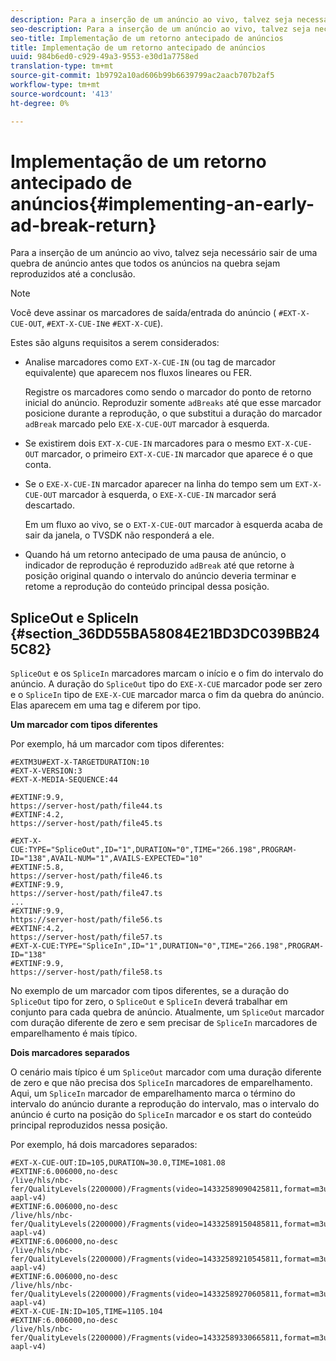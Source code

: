 ```yaml
---
description: Para a inserção de um anúncio ao vivo, talvez seja necessário sair de uma quebra de anúncio antes que todos os anúncios na quebra sejam reproduzidos até a conclusão.
seo-description: Para a inserção de um anúncio ao vivo, talvez seja necessário sair de uma quebra de anúncio antes que todos os anúncios na quebra sejam reproduzidos até a conclusão.
seo-title: Implementação de um retorno antecipado de anúncios
title: Implementação de um retorno antecipado de anúncios
uuid: 984b6ed0-c929-49a3-9553-e30d1a7758ed
translation-type: tm+mt
source-git-commit: 1b9792a10ad606b99b6639799ac2aacb707b2af5
workflow-type: tm+mt
source-wordcount: '413'
ht-degree: 0%

---
```



# Implementação de um retorno antecipado de anúncios{#implementing-an-early-ad-break-return}

Para a inserção de um anúncio ao vivo, talvez seja necessário sair de uma quebra de anúncio antes que todos os anúncios na quebra sejam reproduzidos até a conclusão.

>[!NOTE]
>
>Você deve assinar os marcadores de saída/entrada do anúncio ( `#EXT-X-CUE-OUT`, `#EXT-X-CUE-IN`e `#EXT-X-CUE`).

Estes são alguns requisitos a serem considerados:

* Analise marcadores como `EXT-X-CUE-IN` (ou tag de marcador equivalente) que aparecem nos fluxos lineares ou FER.

   Registre os marcadores como sendo o marcador do ponto de retorno inicial do anúncio. Reproduzir somente `adBreaks` até que esse marcador posicione durante a reprodução, o que substitui a duração do marcador `adBreak` marcado pelo `EXE-X-CUE-OUT` marcador à esquerda.

* Se existirem dois `EXT-X-CUE-IN` marcadores para o mesmo `EXT-X-CUE-OUT` marcador, o primeiro `EXT-X-CUE-IN` marcador que aparece é o que conta.

* Se o `EXE-X-CUE-IN` marcador aparecer na linha do tempo sem um `EXT-X-CUE-OUT` marcador à esquerda, o `EXE-X-CUE-IN` marcador será descartado.

   Em um fluxo ao vivo, se o `EXT-X-CUE-OUT` marcador à esquerda acaba de sair da janela, o TVSDK não responderá a ele.

* Quando há um retorno antecipado de uma pausa de anúncio, o indicador de reprodução é reproduzido `adBreak` até que retorne à posição original quando o intervalo do anúncio deveria terminar e retome a reprodução do conteúdo principal dessa posição.

## SpliceOut e SpliceIn {#section_36DD55BA58084E21BD3DC039BB245C82}

`SpliceOut` e os `SpliceIn` marcadores marcam o início e o fim do intervalo do anúncio. A duração do `SpliceOut` tipo do `EXE-X-CUE` marcador pode ser zero e o `SpliceIn` tipo de `EXE-X-CUE` marcador marca o fim da quebra do anúncio. Elas aparecem em uma tag e diferem por tipo.

**Um marcador com tipos diferentes**

Por exemplo, há um marcador com tipos diferentes:

```
#EXTM3U#EXT-X-TARGETDURATION:10
#EXT-X-VERSION:3
#EXT-X-MEDIA-SEQUENCE:44
  
#EXTINF:9.9,
https://server-host/path/file44.ts
#EXTINF:4.2,
https://server-host/path/file45.ts
  
#EXT-X-CUE:TYPE="SpliceOut",ID="1",DURATION="0",TIME="266.198",PROGRAM-ID="138",AVAIL-NUM="1",AVAILS-EXPECTED="10"
#EXTINF:5.8,
https://server-host/path/file46.ts
#EXTINF:9.9,
https://server-host/path/file47.ts
...
#EXTINF:9.9,
https://server-host/path/file56.ts
#EXTINF:4.2,
https://server-host/path/file57.ts
#EXT-X-CUE:TYPE="SpliceIn",ID="1",DURATION="0",TIME="266.198",PROGRAM-ID="138"
#EXTINF:9.9,
https://server-host/path/file58.ts
```

No exemplo de um marcador com tipos diferentes, se a duração do `SpliceOut` tipo for zero, o `SpliceOut` e `SpliceIn` deverá trabalhar em conjunto para cada quebra de anúncio. Atualmente, um `SpliceOut` marcador com duração diferente de zero e sem precisar de `SpliceIn` marcadores de emparelhamento é mais típico.

**Dois marcadores separados**

O cenário mais típico é um `SpliceOut` marcador com uma duração diferente de zero e que não precisa dos `SpliceIn` marcadores de emparelhamento. Aqui, um `SpliceIn` marcador de emparelhamento marca o término do intervalo do anúncio durante a reprodução do intervalo, mas o intervalo do anúncio é curto na posição do `SpliceIn` marcador e os start do conteúdo principal reproduzidos nessa posição.

Por exemplo, há dois marcadores separados:

```
#EXT-X-CUE-OUT:ID=105,DURATION=30.0,TIME=1081.08
#EXTINF:6.006000,no-desc
/live/hls/nbc-fer/QualityLevels(2200000)/Fragments(video=14332589090425811,format=m3u8-aapl-v4)
#EXTINF:6.006000,no-desc
/live/hls/nbc-fer/QualityLevels(2200000)/Fragments(video=14332589150485811,format=m3u8-aapl-v4)
#EXTINF:6.006000,no-desc
/live/hls/nbc-fer/QualityLevels(2200000)/Fragments(video=14332589210545811,format=m3u8-aapl-v4)
#EXTINF:6.006000,no-desc
/live/hls/nbc-fer/QualityLevels(2200000)/Fragments(video=14332589270605811,format=m3u8-aapl-v4)
#EXT-X-CUE-IN:ID=105,TIME=1105.104
#EXTINF:6.006000,no-desc
/live/hls/nbc-fer/QualityLevels(2200000)/Fragments(video=14332589330665811,format=m3u8-aapl-v4)
```

